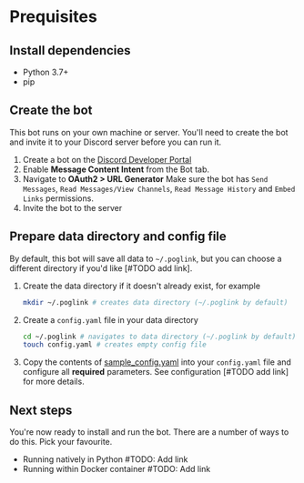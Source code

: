 
# Prequisites
## Install dependencies

- Python 3.7+
- pip

## Create the bot

This bot runs on your own machine or server. You'll need to create the bot and invite it to your Discord server before you can run it.
1. Create a bot on the [Discord Developer Portal](https://discordapp.com/developers/)
2. Enable **Message Content Intent** from the Bot tab. 
3. Navigate to **OAuth2 > URL Generator** Make sure the bot has `Send Messages`, `Read Messages/View Channels`, `Read Message History` and `Embed Links` permissions.
4. Invite the bot to the server

## Prepare data directory and config file

By default, this bot will save all data to `~/.poglink`, but you can choose a different directory if you'd like [#TODO add link]. 

1. Create the data directory if it doesn't already exist, for example
  
    ```bash
    mkdir ~/.poglink # creates data directory (~/.poglink by default)
    ```

2. Create a `config.yaml` file in your data directory

    ```bash
    cd ~/.poglink # navigates to data directory (~/.poglink by default)
    touch config.yaml # creates empty config file
    ```

3. Copy the contents of [sample_config.yaml](https://github.com/FM-17/poglink/blob/main/sample-config.yaml) into your `config.yaml` file and configure all **required** parameters. See configuration [#TODO add link] for more details.

## Next steps
You're now ready to install and run the bot. There are a number of ways to do this. Pick your favourite.

- Running natively in Python #TODO: Add link
- Running within Docker container #TODO: Add link
